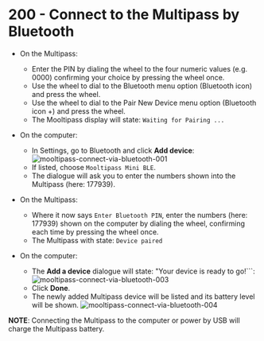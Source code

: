 # 200 - Connect to the Multipass by Bluetooth

- On the Multipass:
  - Enter the PIN by dialing the wheel to the four numeric values (e.g. 0000) confirming your choice by pressing the wheel once.
  - Use the wheel to dial to the Bluetooth menu option (Bluetooth icon) and press the wheel.
  - Use the wheel to dial to the Pair New Device menu option (Bluetooth icon +) and press the wheel.
  - The Mooltipass display will state: ```Waiting for Pairing ...```

- On the computer:
  - In Settings, go to Bluetooth and click **Add device**:
   ![mooltipass-connect-via-bluetooth-001](https://github.com/user-attachments/assets/9f08164b-2f20-41f5-b1a0-7b13166f4b26)
  - If listed, choose ```Mooltipass Mini BLE```.
  - The dialogue will ask you to enter the numbers shown into the Multipass (here: 177939).
 
- On the Multipass:
  - Where it now says ```Enter Bluetooth PIN```, enter the numbers (here: 177939) shown on the computer by dialing the wheel, confirming each time by pressing the wheel once.
  - The Multipass with state: ```Device paired```
 
- On the computer:
  - The **Add a device** dialogue will state: "Your device is ready to go!```:
    ![mooltipass-connect-via-bluetooth-003](https://github.com/user-attachments/assets/a2b2d129-e9f3-44ff-8655-45238caefb1f)
  - Click **Done**.
  - The newly added Multipass device will be listed and its battery level will be shown.
    ![mooltipass-connect-via-bluetooth-004](https://github.com/user-attachments/assets/b9adec2e-7ae3-4a38-9088-7a44ad4b6f07)

**NOTE**: Connecting the Multipass to the computer or power by USB will charge the Multipass battery.
